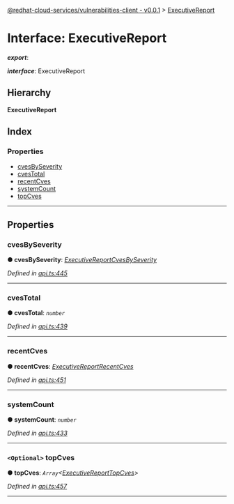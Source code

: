 [@redhat-cloud-services/vulnerabilities-client - v0.0.1](../README.md) > [ExecutiveReport](../interfaces/executivereport.md)

# Interface: ExecutiveReport

*__export__*: 

*__interface__*: ExecutiveReport

## Hierarchy

**ExecutiveReport**

## Index

### Properties

* [cvesBySeverity](executivereport.md#cvesbyseverity)
* [cvesTotal](executivereport.md#cvestotal)
* [recentCves](executivereport.md#recentcves)
* [systemCount](executivereport.md#systemcount)
* [topCves](executivereport.md#topcves)

---

## Properties

<a id="cvesbyseverity"></a>

###  cvesBySeverity

**● cvesBySeverity**: *[ExecutiveReportCvesBySeverity](executivereportcvesbyseverity.md)*

*Defined in [api.ts:445](https://github.com/RedHatInsights/javascript-clients/blob/master/packages/vulnerabilities/api.ts#L445)*

___
<a id="cvestotal"></a>

###  cvesTotal

**● cvesTotal**: *`number`*

*Defined in [api.ts:439](https://github.com/RedHatInsights/javascript-clients/blob/master/packages/vulnerabilities/api.ts#L439)*

___
<a id="recentcves"></a>

###  recentCves

**● recentCves**: *[ExecutiveReportRecentCves](executivereportrecentcves.md)*

*Defined in [api.ts:451](https://github.com/RedHatInsights/javascript-clients/blob/master/packages/vulnerabilities/api.ts#L451)*

___
<a id="systemcount"></a>

###  systemCount

**● systemCount**: *`number`*

*Defined in [api.ts:433](https://github.com/RedHatInsights/javascript-clients/blob/master/packages/vulnerabilities/api.ts#L433)*

___
<a id="topcves"></a>

### `<Optional>` topCves

**● topCves**: *`Array`<[ExecutiveReportTopCves](executivereporttopcves.md)>*

*Defined in [api.ts:457](https://github.com/RedHatInsights/javascript-clients/blob/master/packages/vulnerabilities/api.ts#L457)*

___

